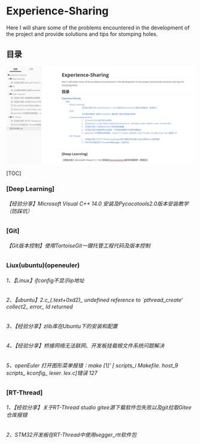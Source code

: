 # Experience-Sharing
Here I will share some of the problems encountered in the development of the project and provide solutions and tips for stomping holes.

## 目录

![](https://raw.githubusercontent.com/kurisaW/picbed/main/img/202209201644108.png)

[TOC]
### [Deep Learning]
###### 【经验分享】Microsoft Visual C++ 14.0 安装及Pycocotools2.0版本安装教学（防踩坑）

### [Git]
###### 【Git版本控制】使用TortoiseGit一键托管工程代码及版本控制

### Liux(ubuntu)(openeuler)
###### 1、【Linux】ifconfig不显示ip地址
###### 2、【ubuntu】2.c_(.text+0xd2)_ undefined reference to `pthread_create‘ collect2_ error_ ld returned
###### 3、【经验分享】zlib库在Ubuntu下的安装和配置

###### 4、【经验分享】桥接网络无法联网、开发板挂载根文件系统问题解决
###### 5、openEuler 打开图形菜单报错：make [1]_‘ [ scripts_i Makefile. host_9_ scripts_ kconfig_ lexer. lex.c]错误 127

### [RT-Thread]
###### 1、【经验分享】关于RT-Thread studio gitee源下载软件包失败以及git拉取Gitee仓库报错
###### 2、STM32开发板在RT-Thread中使用segger_rtt软件包
